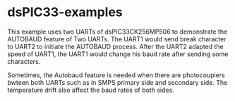 # dsPIC33-examples
This example uses two UARTs of dsPIC33CK256MP506 to demonstrate the AUTOBAUD feature of Two UARTs.
The UART1 would send break character to UART2 to initiate the AUTOBAUD process.
After the UART2 adapted the speed of UART1, the UART1 would change his baud rate after sending some characters.

Sometimes, the Autobaud feature is needed when there are photocouplers bwteen both UARTs such as in SMPS primary side and secondary side.
The temperature drift also affect the baud rates of both sides.
